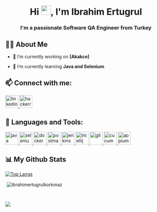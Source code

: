 <h1 align="center">Hi <img src="https://raw.githubusercontent.com/MartinHeinz/MartinHeinz/master/wave.gif" width="30px">, I'm Ibrahim Ertugrul</h1>
<h3 align="center">I'm a passionate Software QA Engineer from Turkey</h3>

## 🙋‍♂️ About Me

- 🔭 I’m currently working on **[Akakce]**

- 🌱 I’m currently learning **Java and Selenium**


## 📫 Connect with me:
<p align="left">
 <a href="https://www.linkedin.com/en/ibrahimertugrulkorkmaz/" target="_blank" rel="noreferrer"> 
        <img src="https://cdn.worldvectorlogo.com/logos/linkedin-icon-2.svg" alt="linkedin" width="40" height="40"/> 
</a>
<a href="https://www.hackerrank.com/iertugrulkorkmaz" target="_blank" rel="noreferrer"> 
        <img src="https://cdn.worldvectorlogo.com/logos/hackerrank.svg" alt="hackerrank" width="40" height="40"/> 
</a>
</p>

## 🚀 Languages and Tools:
<p align="left">
<a href="https://java.com" target="_blank" rel="noreferrer"> 
        <img src="https://cdn.worldvectorlogo.com/logos/java-4.svg" alt="java" width="40" height="40"/> 
    </a> 
<a href="https://selenium.dev" target="_blank" rel="noreferrer"> 
        <img src="https://seeklogo.com/images/S/selenium-logo-A1B53CEFB0-seeklogo.com.png" alt="selenium" width="40" height="40"/> 
    </a> 
<a href="https://docker.com" target="_blank" rel="noreferrer"> 
        <img src="https://cdn.worldvectorlogo.com/logos/docker.svg" alt="docker" width="40" height="40"/> 
    </a> 
    <a href="https://postman.com" target="_blank" rel="noreferrer"> 
        <img src="https://cdn.worldvectorlogo.com/logos/postman.svg" alt="postman" width="40" height="40"/> 
    </a> 
<a href="https://jenkins.io" target="_blank" rel="noreferrer"> 
        <img src="https://cdn.worldvectorlogo.com/logos/jenkins-1.svg" alt="jenkins" width="40" height="40"/> 
    </a> 
<a href="https://jetbrains.com" target="_blank" rel="noreferrer"> 
        <img src="https://cdn.worldvectorlogo.com/logos/intellij-idea-1.svg" alt="intellij" width="40" height="40"/> 
    </a> 
<a href="https://git-scm.com" target="_blank" rel="noreferrer"> 
        <img src="https://cdn.worldvectorlogo.com/logos/git-icon.svg" alt="git" width="40" height="40"/> 
    </a> 
<a href="https://cucumber.io" target="_blank" rel="noreferrer"> 
        <img src="https://cdn.worldvectorlogo.com/logos/cucumber.svg" alt="cucumber" width="40" height="40"/> 
    </a> 
<a href="https://appium.io" target="_blank" rel="noreferrer"> 
        <img src="https://cdn.worldvectorlogo.com/logos/appium.svg" alt="appium" width="40" height="40"/> 
    </a> 
   
</p>

## 📊 My Github Stats
 
   [![Top Langs](https://github-readme-stats.vercel.app/api/top-langs/?username=ibrahimertugrulkorkmaz&hide=javascript,html,css,scss,less,go&langs_count=9)](https://github.com/anuraghazra/github-readme-stats)  

<p>&nbsp;<img align="center" src="https://github-readme-stats.vercel.app/api?username=ibrahimertugrulkorkmaz&show_icons=true&locale=en" alt="ibrahimertugrulkorkmaz" /></p>⠀


![](https://komarev.com/ghpvc/?username=ibrahimertugrulkorkmaz&color=BAEEDA)




